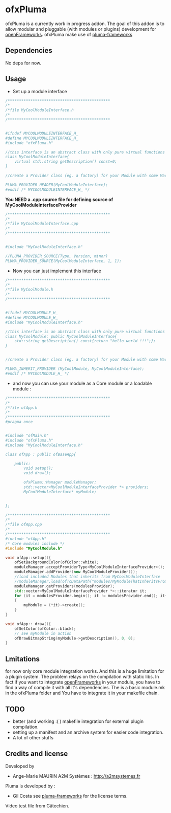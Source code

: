 ofxPluma
========

ofxPluma is a currently work in progress addon. The goal of this addon is to allow modular and pluggable (with modules or plugins) development for [openFrameworks](http://openframeworks.cc/). ofxPluma make use of [pluma-frameworks](http://pluma-framework.sourceforge.net/)

## Dependencies

No deps for now.

## Usage

- Set up a module interface

```c++
/*********************************************
/*
/*file MyCoolModuleInterface.h
/*
/*********************************************


#ifndef MYCOOLMODULEINTERFACE_H_
#define MYCOOLMODULEINTERFACE_H_
#include "ofxPluma.h"

//this interface is an abstract class with only pure virtual functions
class MyCoolModuleInterface{
    virtual std::string getDescription() const=0;
}

//create a Provider class (eg. a factory) for your Module with some Macro define in Pluma

PLUMA_PROVIDER_HEADER(MyCoolModuleInterface);
#endif /* MYCOOLMODULEINTERFACE_H_ */

```
**You NEED a .cpp source file for defining source of MyCoolModuleInterfaceProvider**

```c++
/*********************************************
/*
/*file MyCoolModuleInterface.cpp
/*
/*********************************************


#include "MyCoolModuleInterface.h"

//PLUMA_PROVIDER_SOURCE(Type, Version, minor)
PLUMA_PROVIDER_SOURCE(MyCoolModuleInterface, 1, 1);

```

- Now you can just implement this interface

```c++
/*********************************************
/*
/*file MyCoolModule.h 
/*
/*********************************************


#ifndef MYCOOLMODULE_H_
#define MYCOOLMODULE_H_
#include "MyCoolModuleInterface.h"

//this interface is an abstract class with only pure virtual functions
class MyCoolModule: public MyCoolModuleInterface{
    std::string getDescription() const{return "hello world !!!";};
}


//create a Provider class (eg. a factory) for your Module with some Macro define in Pluma

PLUMA_INHERIT_PROVIDER (MyCoolModule, MyCoolModuleInterface);
#endif /* MYCOOLMODULE_H_ */
```
- and now you can use your module as a Core module or a loadable module :

```c++
/*********************************************
/*
/*file ofApp.h 
/*
/*********************************************
#pragma once


#include "ofMain.h"
#include "ofxPluma.h"
#include "MyCoolModuleInterface.h"

class ofApp : public ofBaseApp{

	public:
		void setup();
		void draw();

		ofxPluma::Manager moduleManager;
		std::vector<MyCoolModuleInterfaceProvider *> providers;
		MyCoolModuleInterface* myModule;

		
};

```
```c++
/*********************************************
/*
/*file ofApp.cpp 
/*
/*********************************************
#include "ofApp.h"
/* Core modules include */
#include "MyCoolModule.h"

void ofApp::setup(){
    ofSetBackgroundColor(ofColor::white);
    moduleManager.acceptProviderType<MyCoolModuleInterfaceProvider>();
    moduleManager.addProvider(new MyCoolModuleProvider());
    //load included Modules that inherits from MyCoolModuleInterface
    //moduleManager.load(ofToDataPath("modules/MyModuleThatInheritsFromMyCoolModuleInterface"));
    moduleManager.getProviders(modulesProvider);
    std::vector<MyCoolModuleInterfaceProvider *>::iterator it;
    for (it = modulesProvider.begin(); it != modulesProvider.end(); it++)
    {
        myModule = (*it)->create();
    }
}

void ofApp:: draw(){
    ofSetColor(ofColor::black);
    // see myModule in action
    ofDrawBitmapString(myModule->getDescription(), 0, 0);
}

```



## Lmitations

for now only core module integration works. And this is a huge limitation for a plugin system. The problem relays on the compilation with static libs. In fact if you want to integrate [openFrameworks](http://openframeworks.cc/) in your module, you have to find a way of compile it with all it's dependencies.
The is a basic module.mk in the ofxPluma folder and You have to integrate it in your makefile chain.

## TODO

- better (and working :( ) makefile integration for external plugin compilation.
- setting up a manifest and an archive system for easier code integration.
- A lot of other stuffs 

## Credits and license

Developed by
- Ange-Marie MAURIN A2M Systèmes : http://a2msystemes.fr

Pluma is developed by : 
- Gil Costa 
see [pluma-frameworks](http://pluma-framework.sourceforge.net/) for the license terms.

Video test file from Gâtechien.


